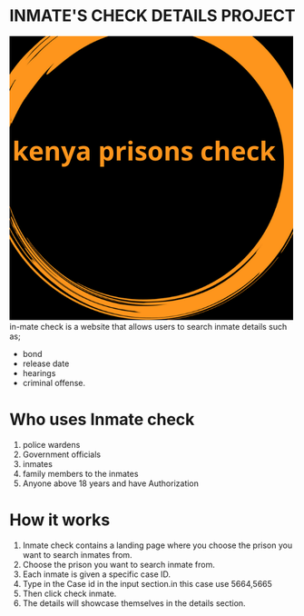 

# INMATE'S CHECK DETAILS PROJECT
![inmate logo](logo2.png)
in-mate check is a website that allows users to search inmate details such as;
- bond
- release date
- hearings 
- criminal offense.

# Who uses Inmate check
 1. police wardens 
 2. Government officials
 3. inmates
 4. family members to the inmates
 5. Anyone above 18 years and have Authorization

# How it works
1. Inmate check contains a landing page where you choose the prison you want to search inmates from.
2. Choose the prison you want to search inmate from.
3. Each inmate is given a specific case ID.
4. Type in the Case id in the input section.in this case use 5664,5665
5. Then click check inmate.
6. The details will showcase themselves in the details section.


